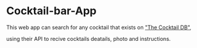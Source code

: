 # Cocktail-bar-App


This web app can search for any cocktail that exists on ["The Cocktail DB"](https://www.thecocktaildb.com/),
 
 using their API to recive cocktails deatails, photo and instructions. 
